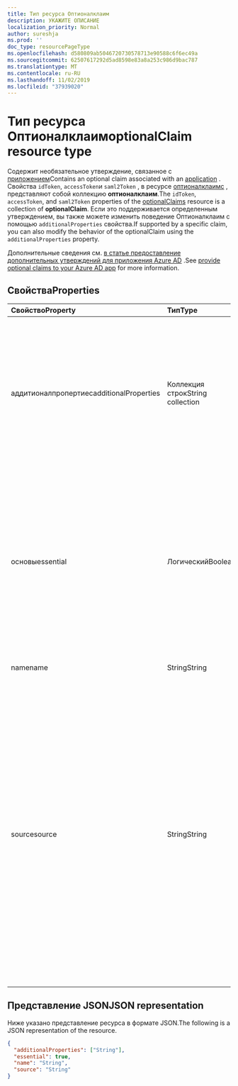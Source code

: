 ```yaml
---
title: Тип ресурса Оптионалклаим
description: УКАЖИТЕ ОПИСАНИЕ
localization_priority: Normal
author: sureshja
ms.prod: ''
doc_type: resourcePageType
ms.openlocfilehash: d580809ab5046720730578713e90588c6f6ec49a
ms.sourcegitcommit: 62507617292d5ad8598e83a8a253c986d9bac787
ms.translationtype: MT
ms.contentlocale: ru-RU
ms.lasthandoff: 11/02/2019
ms.locfileid: "37939020"
---
```

# <a name="optionalclaim-resource-type"></a><span data-ttu-id="95c81-103">Тип ресурса Оптионалклаим</span><span class="sxs-lookup"><span data-stu-id="95c81-103">optionalClaim resource type</span></span>

<span data-ttu-id="95c81-104">Содержит необязательное утверждение, связанное с [приложением](application.md)</span><span class="sxs-lookup"><span data-stu-id="95c81-104">Contains an optional claim associated with an [application](application.md)</span></span> <!-- or a service principal --><span data-ttu-id="95c81-105">.</span><span class="sxs-lookup"><span data-stu-id="95c81-105"></span></span> <span data-ttu-id="95c81-106">Свойства `idToken`, `accessToken`и `saml2Token` , в ресурсе [оптионалклаимс](optionalclaims.md) , представляют собой коллекцию **оптионалклаим**.</span><span class="sxs-lookup"><span data-stu-id="95c81-106">The `idToken`, `accessToken`, and `saml2Token` properties of the [optionalClaims](optionalclaims.md) resource is a collection of **optionalClaim**.</span></span> <span data-ttu-id="95c81-107">Если это поддерживается определенным утверждением, вы также можете изменить поведение Оптионалклаим с помощью `additionalProperties` свойства.</span><span class="sxs-lookup"><span data-stu-id="95c81-107">If supported by a specific claim, you can also modify the behavior of the optionalClaim using the `additionalProperties` property.</span></span> 

<span data-ttu-id="95c81-108">Дополнительные сведения см. [в статье предоставление дополнительных утверждений для приложения Azure AD](https://docs.microsoft.com/en-us/azure/active-directory/develop/active-directory-optional-claims) .</span><span class="sxs-lookup"><span data-stu-id="95c81-108">See [provide optional claims to your Azure AD app](https://docs.microsoft.com/en-us/azure/active-directory/develop/active-directory-optional-claims) for more information.</span></span>

## <a name="properties"></a><span data-ttu-id="95c81-109">Свойства</span><span class="sxs-lookup"><span data-stu-id="95c81-109">Properties</span></span>

| <span data-ttu-id="95c81-110">Свойство</span><span class="sxs-lookup"><span data-stu-id="95c81-110">Property</span></span>     | <span data-ttu-id="95c81-111">Тип</span><span class="sxs-lookup"><span data-stu-id="95c81-111">Type</span></span>        | <span data-ttu-id="95c81-112">Описание</span><span class="sxs-lookup"><span data-stu-id="95c81-112">Description</span></span> |
|:-------------|:------------|:------------|
|<span data-ttu-id="95c81-113">аддитионалпропертиес</span><span class="sxs-lookup"><span data-stu-id="95c81-113">additionalProperties</span></span>|<span data-ttu-id="95c81-114">Коллекция строк</span><span class="sxs-lookup"><span data-stu-id="95c81-114">String collection</span></span>| <span data-ttu-id="95c81-115">Дополнительные свойства утверждения.</span><span class="sxs-lookup"><span data-stu-id="95c81-115">Additional properties of the claim.</span></span> <span data-ttu-id="95c81-116">Если свойство существует в этой коллекции, оно изменяет поведение необязательного утверждения, указанного в свойстве Name.</span><span class="sxs-lookup"><span data-stu-id="95c81-116">If a property exists in this collection, it modifies the behavior of the optional claim specified in the name property.</span></span> |
|<span data-ttu-id="95c81-117">основы</span><span class="sxs-lookup"><span data-stu-id="95c81-117">essential</span></span>|<span data-ttu-id="95c81-118">Логический</span><span class="sxs-lookup"><span data-stu-id="95c81-118">Boolean</span></span>| <span data-ttu-id="95c81-119">Если задано значение true, то требование, заданное клиентом, необходимо, чтобы обеспечить гладкую авторизацию для конкретной задачи, запрашиваемой конечным пользователем.</span><span class="sxs-lookup"><span data-stu-id="95c81-119">If the value is true, the claim specified by the client is necessary to ensure a smooth authorization experience for the specific task requested by the end user.</span></span> <span data-ttu-id="95c81-120">Значение по умолчанию  false.</span><span class="sxs-lookup"><span data-stu-id="95c81-120">The default value is false.</span></span>|
|<span data-ttu-id="95c81-121">name</span><span class="sxs-lookup"><span data-stu-id="95c81-121">name</span></span>|<span data-ttu-id="95c81-122">String</span><span class="sxs-lookup"><span data-stu-id="95c81-122">String</span></span>| <span data-ttu-id="95c81-123">Имя необязательного утверждения.</span><span class="sxs-lookup"><span data-stu-id="95c81-123">The name of the optional claim.</span></span> |
|<span data-ttu-id="95c81-124">source</span><span class="sxs-lookup"><span data-stu-id="95c81-124">source</span></span>|<span data-ttu-id="95c81-125">String</span><span class="sxs-lookup"><span data-stu-id="95c81-125">String</span></span>| <span data-ttu-id="95c81-126">Источник утверждения (объект каталога).</span><span class="sxs-lookup"><span data-stu-id="95c81-126">The source (directory object) of the claim.</span></span> <span data-ttu-id="95c81-127">В свойствах расширения существуют предопределенные утверждения и пользовательские утверждения.</span><span class="sxs-lookup"><span data-stu-id="95c81-127">There are predefined claims and user-defined claims from extension properties.</span></span> <span data-ttu-id="95c81-128">Если исходное значение равно null, утверждение является предварительно определенным необязательным утверждением.</span><span class="sxs-lookup"><span data-stu-id="95c81-128">If the source value is null, the claim is a predefined optional claim.</span></span> <span data-ttu-id="95c81-129">Если исходное значение — User, то значение свойства Name — это свойство Extension объекта User.</span><span class="sxs-lookup"><span data-stu-id="95c81-129">If the source value is user, the value in the name property is the extension property from the user object.</span></span> |

## <a name="json-representation"></a><span data-ttu-id="95c81-130">Представление JSON</span><span class="sxs-lookup"><span data-stu-id="95c81-130">JSON representation</span></span>

<span data-ttu-id="95c81-131">Ниже указано представление ресурса в формате JSON.</span><span class="sxs-lookup"><span data-stu-id="95c81-131">The following is a JSON representation of the resource.</span></span>

<!-- {
  "blockType": "resource",
  "optionalProperties": [

  ],
  "@odata.type": "microsoft.graph.optionalClaim",
  "baseType": null
}-->

```json
{
  "additionalProperties": ["String"],
  "essential": true,
  "name": "String",
  "source": "String"
}
```

<!-- uuid: 16cd6b66-4b1a-43a1-adaf-3a886856ed98
2019-02-04 14:57:30 UTC -->
<!-- {
  "type": "#page.annotation",
  "description": "optionalClaim resource",
  "keywords": "",
  "section": "documentation",
  "tocPath": ""
}-->